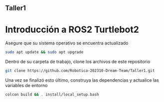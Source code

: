 ## Taller1

# Introducción a ROS2 Turtlebot2
 
Asegure que su sistema operativo se encuentra actualizado

```sh
sudo apt update && sudo apt upgrade
```

Dentro de su carpeta de trabajo, clone los archivos de este repositorio

```sh
git clone https://github.com/Robotica-202310-Dream-Team/Taller1.git
```

Una vez se finalizó esto último, construya las dependencias y actualice las variables de entorno

```sh
colcon build && . install/local_setup.bash
```


